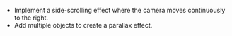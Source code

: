 - Implement a side-scrolling effect where the camera moves continuously to the right.
- Add multiple objects to create a parallax effect.